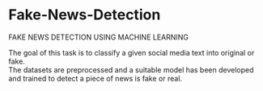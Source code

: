 # Fake-News-Detection
FAKE NEWS DETECTION USING MACHINE LEARNING

The goal of this task is to classify a given social media text into original or fake.  
The datasets are preprocessed and a suitable model has been developed and trained to detect a piece of news is fake or real.

